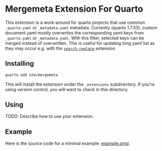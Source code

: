 # Mergemeta Extension For Quarto

This extension is a work-around for quarto projects that use common `_quarto.yaml` or `_metadata.yaml` metadata. Currently (quarto 1.7.33), custom document yaml mostly overwrites the corresponding yaml keys from `_quarto.yaml` or `_metadata.yaml`. With this filter, selected keys can be merged instead of overwritten. This is useful for updating long yaml list as they may occur e.g. with the [`search-replace`](https://github.com/ute/search-replace) extension

## Installing

```bash
quarto add ute/mergemeta
```

This will install the extension under the `_extensions` subdirectory.
If you're using version control, you will want to check in this directory.

## Using

_TODO_: Describe how to use your extension.

## Example

Here is the source code for a minimal example: [example.qmd](example.qmd).

